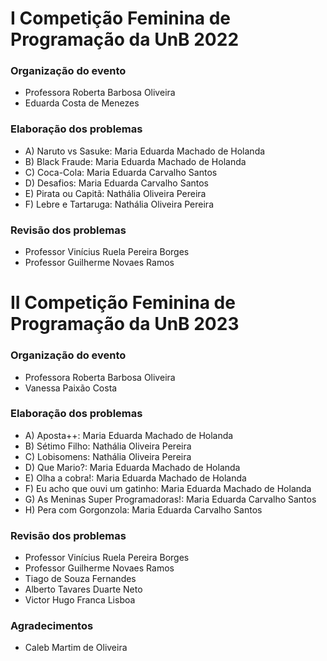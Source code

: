 # I Competição Feminina de Programação da UnB 2022

### Organização do evento
- Professora Roberta Barbosa Oliveira
- Eduarda Costa de Menezes

### Elaboração dos problemas
- A) Naruto vs Sasuke: Maria Eduarda Machado de Holanda
- B) Black Fraude: Maria Eduarda Machado de Holanda
- C) Coca-Cola: Maria Eduarda Carvalho Santos
- D) Desafios: Maria Eduarda Carvalho Santos
- E) Pirata ou Capitã: Nathália Oliveira Pereira
- F) Lebre e Tartaruga: Nathália Oliveira Pereira

### Revisão dos problemas
- Professor Vinícius Ruela Pereira Borges
- Professor Guilherme Novaes Ramos

# II Competição Feminina de Programação da UnB 2023

### Organização do evento
- Professora Roberta Barbosa Oliveira
- Vanessa Paixão Costa

### Elaboração dos problemas
- A) Aposta++: Maria Eduarda Machado de Holanda
- B) Sétimo Filho: Nathália Oliveira Pereira
- C) Lobisomens: Nathália Oliveira Pereira
- D) Que Mario?: Maria Eduarda Machado de Holanda
- E) Olha a cobra!: Maria Eduarda Machado de Holanda
- F) Eu acho que ouvi um gatinho: Maria Eduarda Machado de Holanda
- G) As Meninas Super Programadoras!: Maria Eduarda Carvalho Santos
- H) Pera com Gorgonzola: Maria Eduarda Carvalho Santos

### Revisão dos problemas
- Professor Vinícius Ruela Pereira Borges
- Professor Guilherme Novaes Ramos
- Tiago de Souza Fernandes
- Alberto Tavares Duarte Neto
- Victor Hugo Franca Lisboa

### Agradecimentos
- Caleb Martim de Oliveira